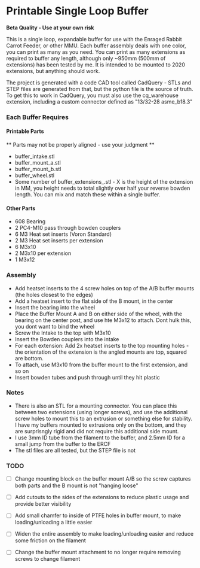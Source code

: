# Printable Single Loop Buffer

**Beta Quality - Use at your own risk**

This is a single loop, expandable buffer for use with the Enraged Rabbit Carrot Feeder, or other MMU.  Each buffer assembly deals with one color, you can print as many as you need.  You can print as many extensions as required to buffer any length, although only ~950mm (500mm of extensions) has been tested by me.  It is intended to be mounted to 2020 extensions, but anything should work.

The project is generated with a code CAD tool called CadQuery - STLs and STEP files are generated from that, but the python file is the source of truth.  To get this to work in CadQuery, you must also use the cq_warehouse extension, including a custom connector defined as "13/32-28 asme_b18.3"

### Each Buffer Requires

#### Printable Parts
** Parts may not be properly aligned - use your judgment **
* buffer_intake.stl
* buffer_mount_a.stl
* buffer_mount_b.stl
* buffer_wheel.stl
* Some number of buffer_extensions_<X>.stl - X is the height of the extension in MM, you height needs to total slightly over half your reverse bowden length. You can mix and match these within a single buffer.

#### Other Parts
* 608 Bearing
* 2 PC4-M10 pass through bowden couplers
* 6 M3 Heat set inserts (Voron Standard)
* 2 M3 Heat set inserts per extension
* 6 M3x10 
* 2 M3x10 per extension
* 1 M3x12

### Assembly

* Add heatset inserts to the 4 screw holes on top of the A/B buffer mounts (the holes closest to the edges)
* Add a heatset insert to the flat side of the B mount, in the center
* Insert the bearing into the wheel
* Place the Buffer Mount A and B on either side of the wheel, with the bearing on the center post, and use hte M3x12 to attach.  Dont hulk this, you dont want to bind the wheel
* Screw the Intake to the top with M3x10
* Insert the Bowden couplers into the intake
* For each extension:  Add 2x heatset inserts to the top mounting holes - the orientation of the extension is the angled mounts are top, squared are bottom.
* To attach, use M3x10 from the buffer mount to the first extension, and so on
* Insert bowden tubes and push through until they hit plastic

### Notes

* There is also an STL for a mounting connector.  You can place this between two extensions (using longer screws), and use the additional screw holes to mount this to an extrusion or something else for stability.  I have my buffers mounted to extrusions only on the bottom, and they are surprisngly rigid and did not require this additional side mount.
* I use 3mm ID tube from the filament to the buffer, and 2.5mm ID for a small jump from the buffer to the ERCF
* The stl files are all tested, but the STEP file is not

### TODO

- [ ] Change mounting block on the buffer mount A/B so the screw captures both parts and the B mount is not "hanging loose"
- [ ] Add cutouts to the sides of the extensions to reduce plastic usage and provide better visibility
- [ ] Add small chamfer to inside of PTFE holes in buffer mount, to make loading/unloading a little easier
- [ ] Widen the entire assembly to make loading/unloading easier and reduce some friction on the filament
- [ ] Change the buffer mount attachment to no longer require removing screws to change filament

